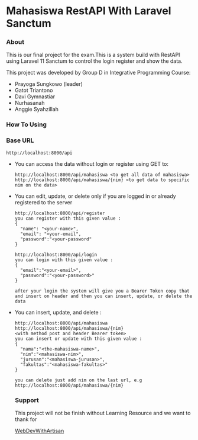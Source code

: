 # Mahasiswa RestAPI With Laravel Sanctum

### About

This is our final project for the exam.This is a system build with RestAPI using Laravel 11 Sanctum to control the login register and show the data.

This project was developed  by Group D in Integrative Programming Course:

- Prayoga Sungkowo (leader)
- Gatot Triantono
- Davi Gymnastiar
- Nurhasanah
- Anggie Syahzillah

### How To Using

### Base URL

`http://localhost:8000/api`

* You can access the data without login or register using GET to:
  ```
  http://localhost:8000/api/mahasiswa <to get all data of mahasiswa>
  http://localhost:8000/api/mahasiswa/{nim} <to get data to specific nim on the data>
  ```

* You can edit, update, or delete only if you are logged in or already registered to the server

  ```
  http://localhost:8000/api/register
  you can register with this given value :
  {
  	"name": "<your-name>",
  	"email": "<your-email",
  	"password":"<your-password"
  }
  
  http://localhost:8000/api/login
  you can login with this given value :
  {
  	"email":"<your-email>",
  	"password":"<your-password>"
  }
  
  after your login the system will give you a Bearer Token copy that and insert on header and then you can insert, update, or delete the data
  
  ```

* You can insert, update, and delete :

  ```
  http://localhost:8000/api/mahasiswa 
  http://localhost:8000/api/mahasiswa/{nim}
  <with method post and header Bearer token> 
  you can insert or update with this given value :
  {
  	"nama":"<the-mahasiswa-name>",
  	"nim":"<mahasiswa-nim>",
  	"jurusan":"<mahasiswa-jurusan>",
  	"fakultas":"<mahasiswa-fakultas>"
  }
  
  you can delete just add nim on the last url, e.g
  http://localhost:8000/api/mahasiswa/{nim}
  ```

  ### Support

  This project will not be finish without Learning Resource and we want to thank for 

  [WebDevWithArtisan](https://www.youtube.com/watch?v=_lfsvZZWsXE)
